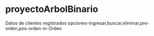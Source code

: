# proyectoArbolBinario
Datos de clientes registrados opciones-ingresar,buscar,eliminar,pre-orden,pos-orden-in-Orden
